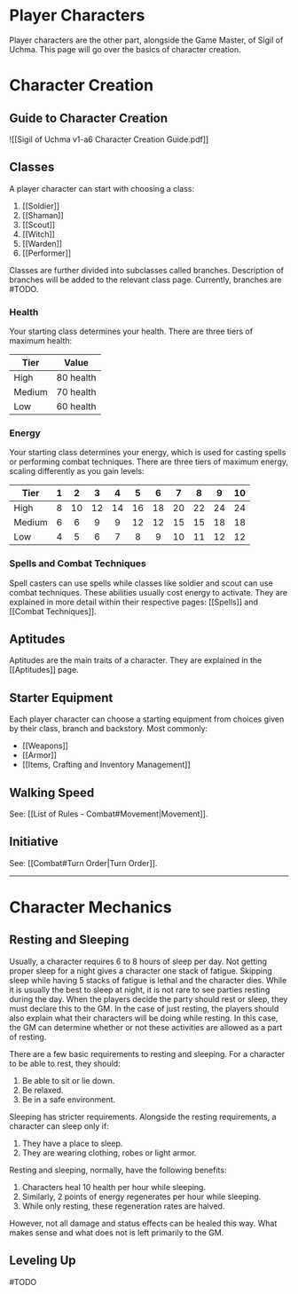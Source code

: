 # Player Characters
Player characters are the other part, alongside the Game Master, of Sigil of Uchma. This page will go over the basics of character creation.

# Character Creation
## Guide to Character Creation

![[Sigil of Uchma v1-a6 Character Creation Guide.pdf]]

## Classes
A player character can start with choosing a class:
1. [[Soldier]]
2. [[Shaman]]
3. [[Scout]]
4. [[Witch]]
5. [[Warden]]
6. [[Performer]]

Classes are further divided into subclasses called branches. Description of branches will be added to the relevant class page. Currently, branches are #TODO.

### Health
Your starting class determines your health. There are three tiers of maximum health:

Tier | Value
--- | :---:
High   | 80 health
Medium | 70 health
Low    | 60 health

### Energy
Your starting class determines your energy, which is used for casting spells or performing combat techniques. There are three tiers of maximum energy, scaling differently as you gain levels:

Tier | 1 | 2 | 3 | 4 | 5 | 6 | 7 | 8 | 9 | 10
--- | :---: | :---: | :---: | :---: | :---: | :---: | :---: | :---: | :---: | :---:
High   | 8|10|12|14|16|18|20|22|24|24|
Medium | 6| 6| 9| 9|12|12|15|15|18|18|
Low    | 4| 5| 6| 7| 8| 9|10|11|12|12|


### Spells and Combat Techniques
Spell casters can use spells while classes like soldier and scout can use combat techniques. These abilities usually cost energy to activate. They are explained in more detail within their respective pages: [[Spells]] and [[Combat Techniques]].

## Aptitudes
Aptitudes are the main traits of a character. They are explained in the [[Aptitudes]] page.

## Starter Equipment
Each player character can choose a starting equipment from choices given by their class, branch and backstory. Most commonly: 
+ [[Weapons]]
+ [[Armor]]
+ [[Items, Crafting and Inventory Management]]

## Walking Speed
See: [[List of Rules - Combat#Movement|Movement]].

## Initiative
See:  [[Combat#Turn Order|Turn Order]].

---
# Character Mechanics
## Resting and Sleeping
Usually, a character requires 6 to 8 hours of sleep per day. Not getting proper sleep for a night gives a character one stack of fatigue. Skipping sleep while having 5 stacks of fatigue is lethal and the character dies. While it is usually the best to sleep at night, it is not rare to see parties resting during the day. When the players decide the party should rest or sleep, they must declare this to the GM. In the case of just resting, the players should also explain what their characters will be doing while resting. In this case, the GM can determine whether or not these activities are allowed as a part of resting.

There are a few basic requirements to resting and sleeping. For a character to be able to rest, they should:
1. Be able to sit or lie down. 
2. Be relaxed.
3. Be in a safe environment.

Sleeping has stricter requirements. Alongside the resting requirements, a character can sleep only if:
1. They have a place to sleep.
2. They are wearing clothing, robes or light armor.

Resting and sleeping, normally, have the following benefits:
1. Characters heal 10 health per hour while sleeping.
2. Similarly, 2 points of energy regenerates per hour while sleeping.
3. While only resting, these regeneration rates are halved.

However, not all damage and status effects can be healed this way. What makes sense and what does not is left primarily to the GM.

## Leveling Up
#TODO 

